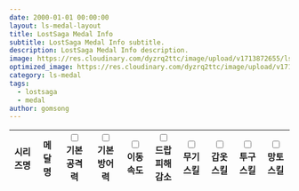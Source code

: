 ```yaml
---
date: 2000-01-01 00:00:00
layout: ls-medal-layout
title: LostSaga Medal Info
subtitle: LostSaga Medal Info subtitle.
description: LostSaga Medal Info description.
image: https://res.cloudinary.com/dyzrq2ttc/image/upload/v1713872655/lslab_hero.jpg
optimized_image: https://res.cloudinary.com/dyzrq2ttc/image/upload/v1713872667/lslab_hero_sized_380.png
category: ls-medal
tags:
  - lostsaga
  - medal
author: gomsong
---
```


<!-- include css -->
<link rel="stylesheet" href="/assets/css/medal/medal_table.css" />
<link rel="stylesheet" href="/assets/css/medal/medal_tooltip.css" />
<link rel="stylesheet" href="/assets/css/reset.css" />

<!-- include javascript -->
<script src="/assets/js/medal/medal_tooltip.js"></script>
<!-- reference : https://cjwoov.tistory.com/80 -->
<script src="/assets/json/medal/medal_data.json" type="text/javascript"></script>


<!-- content -->
<p id="medal_data_zone">
    <table id="medal_list">
        <thead>
            <tr>
                <th class="medal_series">시리즈명</th>
                <th class="medal_name">메달명</th>
                <th class="medal_data"><input type="checkbox" id="chb-weapon" name="기본공격력"><br>기본공격력</th>
                <th class="medal_data"><input type="checkbox" id="chb-armor" name="기본방어력"><br>기본방어력</th>
                <th class="medal_data"><input type="checkbox" id="chb-helm" name="이동속도"><br>이동속도</th>
                <th class="medal_data"><input type="checkbox" id="chb-trinket" name="드랍피해감소"><br>드랍피해<br>감소</th>
                <th class="medal_data"><input type="checkbox" id="chb-attack" name="무기스킬"><br>무기스킬</th>
                <th class="medal_data"><input type="checkbox" id="chb-defense" name="갑옷스킬"><br>갑옷스킬</th>
                <th class="medal_data"><input type="checkbox" id="chb-speed" name="투구스킬"><br>투구스킬</th>
                <th class="medal_data"><input type="checkbox" id="chb-drop" name="망토스킬"><br>망토스킬</th>
            </tr>
        </thead>
    </table>
</p>

<!-- script -->
<!-- reference : https://cjwoov.tistory.com/80 -->
<script>
let medalJson = JSON.parse(JSON.stringify(Params));
let medal_list = document.getElementById("medal_list");
var tbody, tr, td, tooltip_container,td_series;

tbody = document.createElement("tbody");
medal_list.append(tbody);

for (series of medalJson["series"]) {

    // cell of medal name
    for (medal of series["data"]) {
        
        // table row, and tooltip container
        tr = document.createElement("tr");
        // tr.className = "tooltip_container";
        tbody.append(tr);

        td_series = document.createElement("td");
        td_series.className = "medal_series"; 
        td_series.innerHTML = series["name_kr"];  // get name field 
        tr.append(td_series);

        td = document.createElement("td");
        td.className = "medal_name";
        td.innerHTML = medal["name_kr"];  // get name field
        tr.append(td);

        tooltip_container = document.createElement("span");
        tooltip_container.className = "tooltip_container";
        tr.append(tooltip_container);
        for (stat of medal["data"]) {
            td = document.createElement("td");
            td.className = "medal_data " + getTdClassName(stat);
            td.innerHTML = getTdData(stat);  // get each stat field
            tooltip_container.append(td);
        }

        // tooltip div
        appendTooltip(tooltip_container, medal["name"], medal["name_kr"], medal["data"]);
    }
}

/**
 * Get Medal Stat innerHTML String 
 * @param {String} stat medal stat
 */
function getTdData(data) {
    if (data == "" || data == "0") {
        // no data
        return '<font></font>';
    } else if (data[0] != '-') {
        return '<font>' + data + '</font>';
    }
    return "Error!";
}


/**
 * Get ClassName whether stat is 0 or not
 * @param {String} stat medal stat
 */
function getTdClassName(data) {
    if (data == "" || data == "0") {
        // no data
        return 'medal_data-no_exists';
    } else if (data[0] != '-') {
        return 'medal_data-exists';
    }
    return "Error!";
}

</script>

